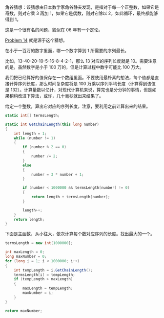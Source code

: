 角谷猜想：该猜想由日本数学家角谷静夫发现，是指对于每一个正整数，如果它是奇数，则对它乘 3 再加 1，如果它是偶数，则对它除以 2，如此循环，最终都能够得到 1。

这是一个很有名的问题，貌似在 06 年有一个定论。

[Problem 14](https://projecteuler.net/problem=14 "Problem 14 - Project Euler") 就是源于这个猜想。

在小于一百万的数字里面，哪一个数字算到 1 所需要的序列最长。

比如，13-40-20-10-5-16-8-4-2-1，那么 13 对应的序列长度就是 10。需要注意的是，虽然数字是小于 100 万的，但是计算过程中数字可能比 100 万大。

我们把已经算好的值保存在一个数组里面。不要使用最朴素的想法，每个值都是直接计算序列长度，那么时间复杂度将是 100 万乘以序列平均长度（计算得到该值是 132）。计算量数以亿计，对现代计算机来说，算完也是分分钟的事情，但是如果稍稍改进下算法，或许，几十毫秒就出来结果了。

给定一个整数，算出它对应的序列长度，注意，要利用之前计算出来的结果。
``` csharp
static int[] termsLength;

static int GetChainLength(this long number)
{
    int length = 1;
    while (number != 1)
    {
        if (number % 2 == 0)
        {
            number /= 2;
        }
        else
        {
            number = 3 * number + 1;
        }

        if (number < 1000000 && termsLength[number] != 0)
        {
            return length + termsLength[number];
        }

        length++;
    }
    return length;
}
```

下面是主函数，从小往大，依次计算每个数对应序列的长度。找出最大的一个。
``` csharp
termsLength = new int[1000000];

int maxLength = 0;
long maxNumber = 0;
for (long i = 1; i < 1000000; i++)
{
    int tempLength = i.GetChainLength();
    termsLength[i] = tempLength;
    if (tempLength > maxLength)
    {
        maxLength = tempLength;
        maxNumber = i;
    }
}

return maxNumber;
```
